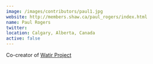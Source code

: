 ```yaml
---
image: /images/contributors/paul1.jpg 
website: http://members.shaw.ca/paul_rogers/index.html
name: Paul Rogers
twitter: 
location: Calgary, Alberta, Canada
active: false
---
```


Co-creator of 
<a href="https://github.com/watir">Watir Project</a><br />
